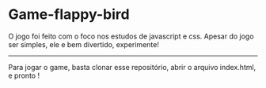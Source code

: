 # Game-flappy-bird

O jogo foi feito com o foco nos estudos de javascript e css. Apesar do jogo ser simples, ele e bem divertido, experimente!

---

Para jogar o game, basta clonar esse repositório, abrir o arquivo index.html, e pronto !
